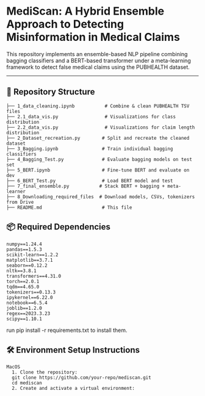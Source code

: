# MediScan: A Hybrid Ensemble Approach to Detecting Misinformation in Medical Claims

This repository implements an ensemble-based NLP pipeline combining bagging classifiers and a BERT-based transformer under a meta-learning framework to detect false medical claims using the PUBHEALTH dataset.

---

## 📁 Repository Structure

```plaintext
├── 1_data_cleaning.ipynb           # Combine & clean PUBHEALTH TSV files
├── 2.1_data_vis.py                 # Visualizations for class distribution
├── 2.2_data_vis.py                 # Visualizations for claim length distribution
├── 2_Dataset_recreation.py        # Split and recreate the cleaned dataset
├── 3_Bagging.ipynb                # Train individual bagging classifiers
├── 4_Bagging_Test.py              # Evaluate bagging models on test set
├── 5_BERT.ipynb                   # Fine-tune BERT and evaluate on dev
├── 6_BERT_Test.py                 # Load BERT model and test
├── 7_final_ensemble.py           # Stack BERT + bagging + meta-learner
├── 8_Downloading_required_files  # Download models, CSVs, tokenizers from Drive
├── README.md                      # This file
```

## 📦 Required Dependencies
```plaintext
numpy==1.24.4
pandas==1.5.3
scikit-learn==1.2.2
matplotlib==3.7.1
seaborn==0.12.2
nltk==3.8.1
transformers==4.31.0
torch==2.0.1
tqdm==4.65.0
tokenizers==0.13.3
ipykernel==6.22.0
notebook==6.5.4
joblib==1.2.0
regex==2023.3.23
scipy==1.10.1
```
run pip install -r requirements.txt to install them.

## 🛠️ Environment Setup Instructions
```plaintext
MacOS
  1. Clone the repository:
  git clone https://github.com/your-repo/mediscan.git
  cd mediscan
  2. Create and activate a virtual environment:

```

